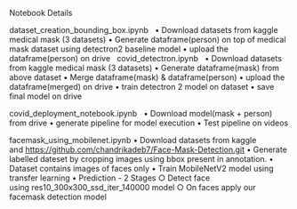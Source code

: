 Notebook Details

dataset_creation_bounding_box.ipynb
 
	• Download datasets from kaggle medical mask (3 datasets)
	• Generate dataframe(person) on top of medical mask dataset using detectron2 baseline model
	• upload the dataframe(person) on drive
 
 covid_detectron.ipynb
 
	• Download datasets from kaggle medical mask (3 datasets)
	• Generate dataframe(mask) from above dataset
	• Merge dataframe(mask) & dataframe(person)
	• upload the dataframe(merged) on drive
	• train detectron 2 model on dataset
  • save final model on drive
  
 covid_deployment_notebook.ipynb
 
	• Download model(mask + person) from drive
	• generate pipeline for model execution
  • Test pipeline on videos
  
  facemask_using_mobilenet.ipynb
	• Download datasets from kaggle and https://github.com/chandrikadeb7/Face-Mask-Detection.git
	• Generate labelled dateset by cropping images using bbox present in annotation.
	• Dataset contains images of faces only
	• Train MobileNetV2 model using transfer learning
	• Prediction - 2 Stages
		○ Detect face using res10_300x300_ssd_iter_140000 model
    ○ On faces apply our facemask detection model
